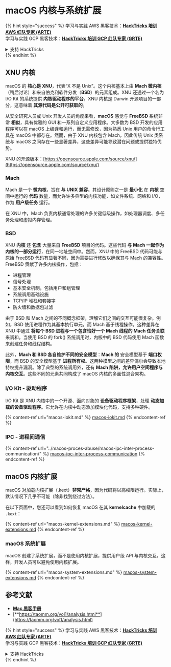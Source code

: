 # macOS 内核与系统扩展

{% hint style="success" %}
学习与实践 AWS 黑客技术：<img src="../../../.gitbook/assets/arte.png" alt="" data-size="line">[**HackTricks 培训 AWS 红队专家 (ARTE)**](https://training.hacktricks.xyz/courses/arte)<img src="../../../.gitbook/assets/arte.png" alt="" data-size="line">\
学习与实践 GCP 黑客技术：<img src="../../../.gitbook/assets/grte.png" alt="" data-size="line">[**HackTricks 培训 GCP 红队专家 (GRTE)**<img src="../../../.gitbook/assets/grte.png" alt="" data-size="line">](https://training.hacktricks.xyz/courses/grte)

<details>

<summary>支持 HackTricks</summary>

* 查看 [**订阅计划**](https://github.com/sponsors/carlospolop)!
* **加入** 💬 [**Discord 群组**](https://discord.gg/hRep4RUj7f) 或 [**Telegram 群组**](https://t.me/peass) 或 **关注** 我们的 **Twitter** 🐦 [**@hacktricks\_live**](https://twitter.com/hacktricks\_live)**.**
* **通过向** [**HackTricks**](https://github.com/carlospolop/hacktricks) 和 [**HackTricks Cloud**](https://github.com/carlospolop/hacktricks-cloud) GitHub 仓库提交 PR 分享黑客技巧。

</details>
{% endhint %}

## XNU 内核

macOS 的 **核心是 XNU**，代表“X 不是 Unix”。这个内核基本上由 **Mach 微内核**（稍后讨论）和来自伯克利软件分发（**BSD**）的元素组成。XNU 还通过一个名为 I/O Kit 的系统提供 **内核驱动程序的平台**。XNU 内核是 Darwin 开源项目的一部分，这意味着 **其源代码是公开可获取的**。

从安全研究人员或 Unix 开发人员的角度来看，**macOS** 感觉与 **FreeBSD** 系统非常 **相似**，具有优雅的 GUI 和一系列自定义应用程序。大多数为 BSD 开发的应用程序可以在 macOS 上编译和运行，而无需修改，因为熟悉 Unix 用户的命令行工具在 macOS 中都存在。然而，由于 XNU 内核包含 Mach，因此传统 Unix 类系统与 macOS 之间存在一些显著差异，这些差异可能导致潜在问题或提供独特优势。

XNU 的开源版本：[https://opensource.apple.com/source/xnu/](https://opensource.apple.com/source/xnu/)

### Mach

Mach 是一个 **微内核**，旨在 **与 UNIX 兼容**。其设计原则之一是 **最小化** 在 **内核** 空间中运行的 **代码** 数量，而允许许多典型的内核功能，如文件系统、网络和 I/O，作为 **用户级任务** 运行。

在 XNU 中，Mach 负责内核通常处理的许多关键低级操作，如处理器调度、多任务处理和虚拟内存管理。

### BSD

XNU **内核** 还 **包含** 大量来自 **FreeBSD** 项目的代码。这些代码 **与 Mach 一起作为内核的一部分运行**，在同一地址空间中。然而，XNU 中的 FreeBSD 代码可能与原始 FreeBSD 代码有显著不同，因为需要进行修改以确保其与 Mach 的兼容性。FreeBSD 贡献了许多内核操作，包括：

* 进程管理
* 信号处理
* 基本安全机制，包括用户和组管理
* 系统调用基础设施
* TCP/IP 堆栈和套接字
* 防火墙和数据包过滤

由于 BSD 和 Mach 之间的不同概念框架，理解它们之间的交互可能很复杂。例如，BSD 使用进程作为其基本执行单元，而 Mach 基于线程操作。这种差异在 XNU 中通过 **将每个 BSD 进程与一个包含恰好一个 Mach 线程的 Mach 任务关联** 来调和。当使用 BSD 的 fork() 系统调用时，内核中的 BSD 代码使用 Mach 函数来创建任务和线程结构。

此外，**Mach 和 BSD 各自维护不同的安全模型**：**Mach 的** 安全模型基于 **端口权限**，而 BSD 的安全模型基于 **进程所有权**。这两种模型之间的差异偶尔会导致本地特权提升漏洞。除了典型的系统调用外，还有 **Mach 陷阱，允许用户空间程序与内核交互**。这些不同的元素共同构成了 macOS 内核的多面性混合架构。

### I/O Kit - 驱动程序

I/O Kit 是 XNU 内核中的一个开源、面向对象的 **设备驱动程序框架**，处理 **动态加载的设备驱动程序**。它允许在内核中动态添加模块化代码，支持多种硬件。

{% content-ref url="macos-iokit.md" %}
[macos-iokit.md](macos-iokit.md)
{% endcontent-ref %}

### IPC - 进程间通信

{% content-ref url="../macos-proces-abuse/macos-ipc-inter-process-communication/" %}
[macos-ipc-inter-process-communication](../macos-proces-abuse/macos-ipc-inter-process-communication/)
{% endcontent-ref %}

## macOS 内核扩展

macOS 对加载内核扩展（.kext）**非常严格**，因为代码将以高权限运行。实际上，默认情况下几乎不可能（除非找到绕过方法）。

在以下页面中，您还可以看到如何恢复 macOS 在其 **kernelcache** 中加载的 `.kext`：

{% content-ref url="macos-kernel-extensions.md" %}
[macos-kernel-extensions.md](macos-kernel-extensions.md)
{% endcontent-ref %}

### macOS 系统扩展

macOS 创建了系统扩展，而不是使用内核扩展，提供用户级 API 与内核交互。这样，开发人员可以避免使用内核扩展。

{% content-ref url="macos-system-extensions.md" %}
[macos-system-extensions.md](macos-system-extensions.md)
{% endcontent-ref %}

## 参考文献

* [**Mac 黑客手册**](https://www.amazon.com/-/es/Charlie-Miller-ebook-dp-B004U7MUMU/dp/B004U7MUMU/ref=mt\_other?\_encoding=UTF8\&me=\&qid=)
* [**https://taomm.org/vol1/analysis.html**](https://taomm.org/vol1/analysis.html)

{% hint style="success" %}
学习与实践 AWS 黑客技术：<img src="../../../.gitbook/assets/arte.png" alt="" data-size="line">[**HackTricks 培训 AWS 红队专家 (ARTE)**](https://training.hacktricks.xyz/courses/arte)<img src="../../../.gitbook/assets/arte.png" alt="" data-size="line">\
学习与实践 GCP 黑客技术：<img src="../../../.gitbook/assets/grte.png" alt="" data-size="line">[**HackTricks 培训 GCP 红队专家 (GRTE)**<img src="../../../.gitbook/assets/grte.png" alt="" data-size="line">](https://training.hacktricks.xyz/courses/grte)

<details>

<summary>支持 HackTricks</summary>

* 查看 [**订阅计划**](https://github.com/sponsors/carlospolop)!
* **加入** 💬 [**Discord 群组**](https://discord.gg/hRep4RUj7f) 或 [**Telegram 群组**](https://t.me/peass) 或 **关注** 我们的 **Twitter** 🐦 [**@hacktricks\_live**](https://twitter.com/hacktricks\_live)**.**
* **通过向** [**HackTricks**](https://github.com/carlospolop/hacktricks) 和 [**HackTricks Cloud**](https://github.com/carlospolop/hacktricks-cloud) GitHub 仓库提交 PR 分享黑客技巧。

</details>
{% endhint %}
